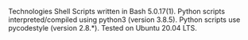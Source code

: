 Technologies
Shell Scripts written in Bash 5.0.17(1).
Python scripts interpreted/compiled using python3 (version 3.8.5).
Python scripts use pycodestyle (version 2.8.*).
Tested on Ubuntu 20.04 LTS.
